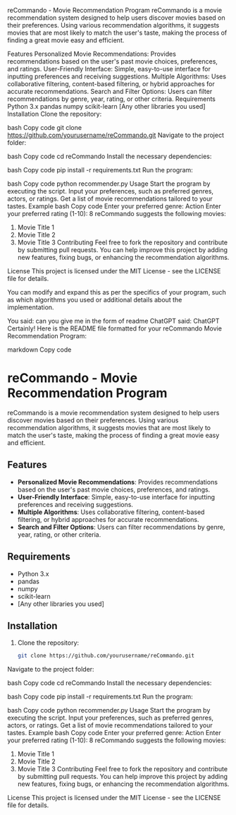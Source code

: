 reCommando - Movie Recommendation Program
reCommando is a movie recommendation system designed to help users discover movies based on their preferences. Using various recommendation algorithms, it suggests movies that are most likely to match the user's taste, making the process of finding a great movie easy and efficient.

Features
Personalized Movie Recommendations: Provides recommendations based on the user's past movie choices, preferences, and ratings.
User-Friendly Interface: Simple, easy-to-use interface for inputting preferences and receiving suggestions.
Multiple Algorithms: Uses collaborative filtering, content-based filtering, or hybrid approaches for accurate recommendations.
Search and Filter Options: Users can filter recommendations by genre, year, rating, or other criteria.
Requirements
Python 3.x
pandas
numpy
scikit-learn
[Any other libraries you used]
Installation
Clone the repository:

bash
Copy code
git clone https://github.com/yourusername/reCommando.git
Navigate to the project folder:

bash
Copy code
cd reCommando
Install the necessary dependencies:

bash
Copy code
pip install -r requirements.txt
Run the program:

bash
Copy code
python recommender.py
Usage
Start the program by executing the script.
Input your preferences, such as preferred genres, actors, or ratings.
Get a list of movie recommendations tailored to your tastes.
Example
bash
Copy code
Enter your preferred genre: Action
Enter your preferred rating (1-10): 8
reCommando suggests the following movies:
1. Movie Title 1
2. Movie Title 2
3. Movie Title 3
Contributing
Feel free to fork the repository and contribute by submitting pull requests. You can help improve this project by adding new features, fixing bugs, or enhancing the recommendation algorithms.

License
This project is licensed under the MIT License - see the LICENSE file for details.

You can modify and expand this as per the specifics of your program, such as which algorithms you used or additional details about the implementation.






You said:
can you give me in the form of readme
ChatGPT said:
ChatGPT
Certainly! Here is the README file formatted for your reCommando Movie Recommendation Program:

markdown
Copy code
# reCommando - Movie Recommendation Program

reCommando is a movie recommendation system designed to help users discover movies based on their preferences. Using various recommendation algorithms, it suggests movies that are most likely to match the user's taste, making the process of finding a great movie easy and efficient.

## Features

- **Personalized Movie Recommendations**: Provides recommendations based on the user's past movie choices, preferences, and ratings.
- **User-Friendly Interface**: Simple, easy-to-use interface for inputting preferences and receiving suggestions.
- **Multiple Algorithms**: Uses collaborative filtering, content-based filtering, or hybrid approaches for accurate recommendations.
- **Search and Filter Options**: Users can filter recommendations by genre, year, rating, or other criteria.

## Requirements

- Python 3.x
- pandas
- numpy
- scikit-learn
- [Any other libraries you used]

## Installation

1. Clone the repository:
   ```bash
   git clone https://github.com/yourusername/reCommando.git
Navigate to the project folder:

bash
Copy code
cd reCommando
Install the necessary dependencies:

bash
Copy code
pip install -r requirements.txt
Run the program:

bash
Copy code
python recommender.py
Usage
Start the program by executing the script.
Input your preferences, such as preferred genres, actors, or ratings.
Get a list of movie recommendations tailored to your tastes.
Example
bash
Copy code
Enter your preferred genre: Action
Enter your preferred rating (1-10): 8
reCommando suggests the following movies:
1. Movie Title 1
2. Movie Title 2
3. Movie Title 3
Contributing
Feel free to fork the repository and contribute by submitting pull requests. You can help improve this project by adding new features, fixing bugs, or enhancing the recommendation algorithms.

License
This project is licensed under the MIT License - see the LICENSE file for details.
